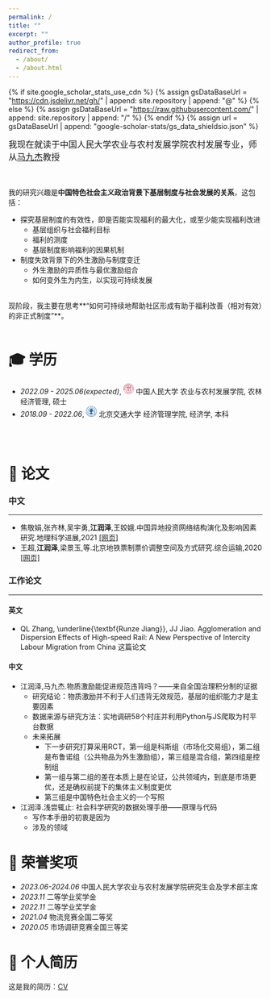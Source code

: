 ```yaml
---
permalink: /
title: ""
excerpt: ""
author_profile: true
redirect_from: 
  - /about/
  - /about.html
---
```


{% if site.google_scholar_stats_use_cdn %}
{% assign gsDataBaseUrl = "https://cdn.jsdelivr.net/gh/" | append: site.repository | append: "@" %}
{% else %}
{% assign gsDataBaseUrl = "https://raw.githubusercontent.com/" | append: site.repository | append: "/" %}
{% endif %}
{% assign url = gsDataBaseUrl | append: "google-scholar-stats/gs_data_shieldsio.json" %}

<span class='anchor' id='about-me'></span>

<span style="font-size:17px;">我现在就读于中国人民大学农业与农村发展学院农村发展专业，师从[马九杰](http://www.sard.ruc.edu.cn/szll/zzjs/qzjs/299c34878e4d4d5d8b5878fdd743df0d.htm)教授</span>   
<br>
<br>
 <!-- 我已经发表 20+ 篇学术论文<a href='https://scholar.google.com/citations?user=WMkMTb4AAAAJ'><img src="https://img.shields.io/endpoint?url={{ url | url_encode }}&logo=Google%20Scholar&labelColor=f6f6f6&color=9cf&style=flat&label=引用"></a>。 -->

我的研究兴趣是**中国特色社会主义政治背景下基层制度与社会发展的关系**，这包括：
- 探究基层制度的有效性，即是否能实现福利的最大化，或至少能实现福利改进
  - 基层组织与社会福利目标
  - 福利的测度
  - 基层制度影响福利的因果机制
- 制度失效背景下的外生激励与制度变迁
  - 外生激励的异质性与最优激励组合
  - 如何变外生为内生，以实现可持续发展

<br>
现阶段，我主要在思考**“如何可持续地帮助社区形成有助于福利改善（相对有效）的非正式制度”**。
<br>
<br>
<span class='anchor' id='-xl'></span>

# 🎓 学历
- *2022.09 - 2025.06(expected)*, <a href="https://www.ruc.edu.cn/"><img class="svg" src="/images/Renmin_University_of_China_logo.svg" width="21pt"></a> 中国人民大学 农业与农村发展学院, 农林经济管理, 硕士 
- *2018.09 - 2022.06*, <a href="https://www.bjtu.edu.cn/"><img class="svg" src="/images/BJTU_emblem.svg" width="21pt"></a> 北京交通大学 经济管理学院, 经济学, 本科
<br>
<br>
<span class='anchor' id='-lwzl'></span>

# 📝 论文

### 中文
---

- 	焦敬娟,张齐林,吴宇勇,**江润泽**,王姣娥.中国异地投资网络结构演化及影响因素研究.地理科学进展,2021 [[网页]](https://kns.cnki.net/kcms2/article/abstract?v=f1ZyUc11mdpYllT2xqHJRoxXcKTqVmXr4DtD6ltlH0CYLHwYvyjgm5ybiN0I3myBH_17MYu1KmSN1ftxJqErAFzasLI2IVRl5E5TScazfT91ACYsGHIvu6mYIRAMLyZ1H1MBs-DnPZzWetM5qrWazQ==&uniplatform=NZKPT&language=CHS)
- 	王超,**江润泽**,梁景玉,等.北京地铁票制票价调整空间及方式研究.综合运输,2020 [[网页]](https://kns.cnki.net/kcms2/article/abstract?v=f1ZyUc11mdrdk-T8GIsXuASAVU4iqRt6ZFgldxcDvkNnq-P4MpAAvTu-ilkeUUBW9tyJwd7-F03_h2QJeyfI7w57IX-5-dedSRwFEZknT9S4DpWXoLVtM6JNqpCfcCpEg3hhInWU56GEOwAOXae-1A==&uniplatform=NZKPT&language=CHS)

### 工作论文
---

#### 英文

- QL Zhang, \underline{\textbf{Runze Jiang}}, JJ Jiao. Agglomeration and Dispersion Effects of High-speed Rail: A New Perspective of Intercity Labour Migration from China
  这篇论文
#### 中文

- 江润泽,马九杰.物质激励能促进规范违背吗？——来自全国治理积分制的证据
  - 研究结论：物质激励并不利于人们违背无效规范，基层的组织能力才是主要因素
  - 数据来源与研究方法：实地调研58个村庄并利用Python与JS爬取为村平台数据
  - 未来拓展
    - 下一步研究打算采用RCT，第一组是科斯组（市场化交易组），第二组是布鲁诺组（公共物品为外生激励组），第三组是混合组，第四组是控制组
    - 第一组与第二组的差在本质上是在论证，公共领域内，到底是市场更优，还是确权前提下的集体主义制度更优
    - 第三组是中国特色社会主义的一个写照
- 江润泽.浅尝辄止: 社会科学研究的数据处理手册——原理与代码
  - 写作本手册的初衷是因为
  - 涉及的领域

<span class='anchor' id='-ryjx'></span>

# 🏅 荣誉奖项
- *2023.06-2024.06* 中国人民大学农业与农村发展学院研究生会及学术部主席
- *2023.11*  二等学业奖学金
- *2022.11*  二等学业奖学金
- *2021.04*  物流竞赛全国二等奖
- *2020.05*  市场调研竞赛全国三等奖

<span class='anchor' id='-ryjx'></span>

# 📄 个人简历

这是我的简历：[CV](/runze_jiang_cv.pdf)


